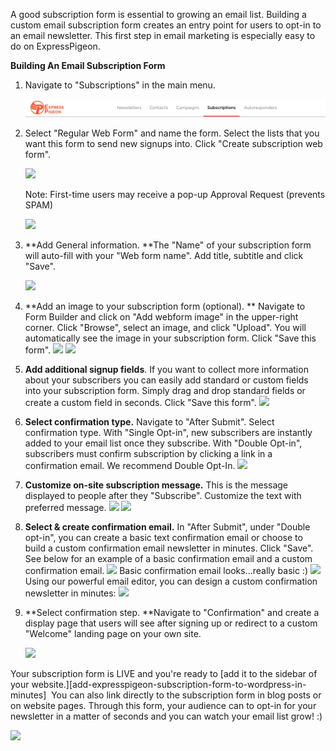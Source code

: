 A good subscription form is essential to growing an email list. Building
a custom email subscription form creates an entry point for users to
opt-in to an email newsletter. This first step in email marketing is
especially easy to do on ExpressPigeon.

**Building An Email Subscription Form**

1.  Navigate to "Subscriptions" in the main menu.

    ![](/src/content/blog/images/2013/subscriptions_1.png)

2.  Select "Regular Web Form" and name the form. Select the lists that
    you want this form to send new signups into. Click "Create
    subscription web form".

    ![](/blog/images/2013/subscriptions_2.png )

    Note: First-time users
    may receive a pop-up Approval Request (prevents SPAM)

    ![](/blog/images/2013/subscriptions_3.png )

3.  **Add General information. **The "Name" of your subscription form
    will auto-fill with your "Web form name". Add title, subtitle and
    click "Save".

    ![](/blog/images/2013/subscriptions_4.png )

4.  **Add an image to your subscription form (optional). ** Navigate to
    Form Builder and click on "Add webform image" in the upper-right
    corner. Click "Browse", select an image, and click "Upload". You
    will automatically see the image in your subscription form. Click
    "Save this form".
    ![](/blog/images/2013/subscriptions_5.png)
    ![](/blog/images/2013/subscriptions_6.png)
5.  **Add additional signup fields**. If you want to collect more
    information about your subscribers you can easily add standard or
    custom fields into your subscription form. Simply drag and drop
    standard fields or create a custom field in seconds. Click "Save
    this form".
    ![](/blog/images/2013/subscriptions_7.png )

6.  **Select confirmation type.** Navigate to "After Submit". Select
    confirmation type. With "Single Opt-in", new subscribers are
    instantly added to your email list once they subscribe. With "Double
    Opt-in", subscribers must confirm subscription by clicking a link in
    a confirmation email. We recommend Double Opt-In.
    ![](/blog/images/2013/subscriptions_8.png )
7.  **Customize on-site subscription message.** This is the message
    displayed to people after they "Subscribe". Customize the text with
    preferred message.
   ![](/blog/images/2013/subscriptions_9.png )
   ![](/blog/images/2013/subscriptions_10.png )
8.  **Select & create confirmation email.** In "After Submit", under
    "Double opt-in", you can create a basic text confirmation email or
    choose to build a custom confirmation email newsletter in minutes.
    Click "Save". See below for an example of a basic confirmation email
    and a custom confirmation email.
    ![](/blog/images/2013/subscriptions_11.png )
    Basic     confirmation email looks...really basic :)
    ![](/blog/images/2013/subscriptions_12.png )
    Using our powerful email editor, you can design a custom
    confirmation newsletter in minutes:
    ![](/blog/images/2013/subscriptions_13.png)
9.  **Select confirmation step. **Navigate to "Confirmation" and create
    a display page that users will see after signing up or redirect to a
    custom "Welcome" landing page on your own site.

    ![](/blog/images/2013/subscriptions_14.png )

Your subscription form is LIVE and you&apos;re ready to [add it to the sidebar of your website.][add-expresspigeon-subscription-form-to-wordpress-in-minutes] 
You can also link directly to the subscription form in blog posts or on website pages. Through this form,
your audience can to opt-in for your newsletter in a matter of seconds
and you can watch your email list grow! :)

![](/blog/images/2013/subscriptions_15.png )
